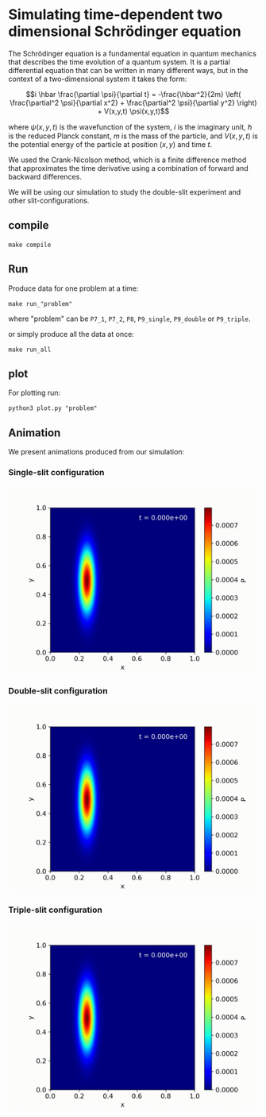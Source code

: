 # Simulating time-dependent two dimensional Schrödinger equation
The Schrödinger equation is a fundamental equation in quantum mechanics that describes the time evolution of a quantum system. It is a partial differential equation that can be written in many different ways, but in the context of a two-dimensional system it takes the form:

$$i \hbar \frac{\partial \psi}{\partial t} = -\frac{\hbar^2}{2m} \left( \frac{\partial^2 \psi}{\partial x^2} + \frac{\partial^2 \psi}{\partial y^2} \right) + V(x,y,t) \psi(x,y,t)$$

where $\psi(x,y,t)$ is the wavefunction of the system, $i$ is the imaginary unit, $\hbar$ is the reduced Planck constant, $m$ is the mass of the particle, and $V(x,y,t)$ is the potential energy of the particle at position $(x,y)$ and time $t$.

We used the Crank-Nicolson method, which is a finite difference method that approximates the time derivative using a combination of forward and backward differences.

We will be using our simulation to study the double-slit experiment and other slit-configurations. 


## compile

 ```
 make compile
 ```
 
 ## Run
 Produce data for one problem at a time:
 ```
 make run_"problem"
 ```
where "problem" can be `P7_1`, `P7_2`, `P8`, `P9_single`, `P9_double` or `P9_triple`.

or simply produce all the data at once:

 ```
 make run_all
 ```
 
 ## plot
 
 For plotting run:
 
 ```
 python3 plot.py "problem"
 ```
 
 ## Animation
 
 We present animations produced from our simulation:
  ### Single-slit configuration
 ![](fig/animation_single.gif)
 ### Double-slit configuration
 ![](fig/animation_double.gif)
 ### Triple-slit configuration
 ![](fig/animation_triple.gif)

